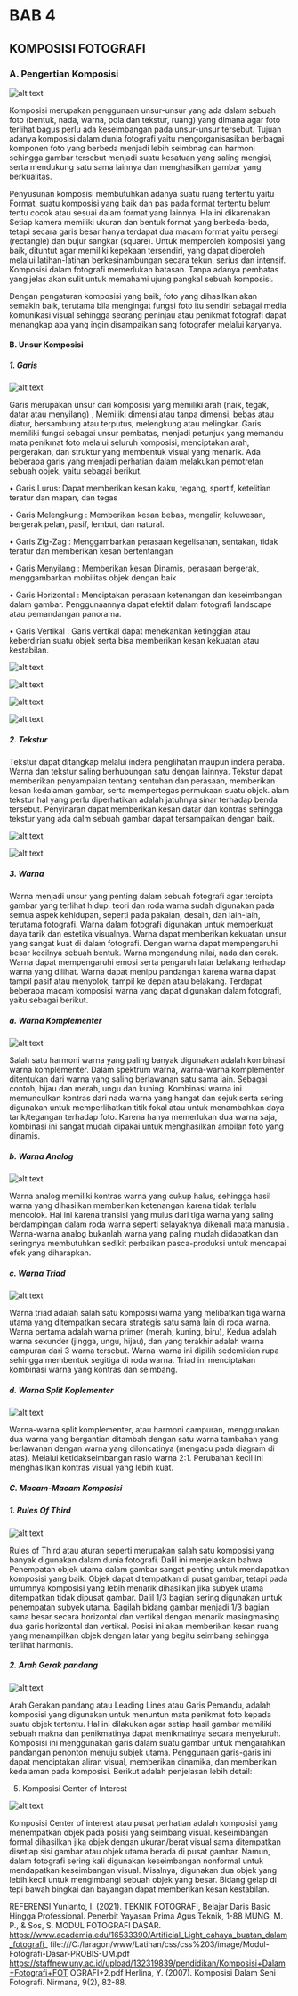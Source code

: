 # **BAB 4**
## **KOMPOSISI FOTOGRAFI**
### **A. Pengertian Komposisi**

![alt text](IMG/komposisi.png)

Komposisi merupakan penggunaan unsur-unsur yang ada dalam sebuah foto (bentuk,
nada, warna, pola dan tekstur, ruang) yang dimana agar foto terlihat bagus perlu ada
keseimbangan pada unsur-unsur tersebut. Tujuan adanya komposisi dalam dunia fotografi
yaitu mengorganisasikan berbagai komponen foto yang berbeda menjadi lebih seimbnag
dan harmoni sehingga gambar tersebut menjadi suatu kesatuan yang saling mengisi, serta
mendukung satu sama lainnya dan menghasilkan gambar yang berkualitas.

Penyusunan komposisi membutuhkan adanya suatu ruang tertentu yaitu Format. suatu
komposisi yang baik dan pas pada format tertentu belum tentu cocok atau sesuai dalam
format yang lainnya. Hla ini dikarenakan Setiap kamera memiliki ukuran dan bentuk format
yang berbeda-beda, tetapi secara garis besar hanya terdapat dua macam format yaitu persegi
(rectangle) dan bujur sangkar (square). Untuk memperoleh komposisi yang baik, dituntut
agar memiliki kepekaan tersendiri, yang dapat diperoleh melalui latihan-latihan
berkesinambungan secara tekun, serius dan intensif. Komposisi dalam fotografi
memerlukan batasan. Tanpa adanya pembatas yang jelas akan sulit untuk memahami ujung
pangkal sebuah komposisi.

Dengan pengaturan komposisi yang baik, foto yang dihasilkan akan semakin baik,
terutama bila mengingat fungsi foto itu sendiri sebagai media komunikasi visual sehingga
seorang peninjau atau penikmat fotografi dapat menangkap apa yang ingin disampaikan
sang fotografer melalui karyanya.

#### **B. Unsur Komposisi**

##### **1. Garis**

![alt text](IMG/garis.png)

Garis merupakan unsur dari komposisi yang memiliki arah (naik, tegak, datar atau
menyilang) , Memiliki dimensi atau tanpa dimensi, bebas atau diatur, bersambung atau
terputus, melengkung atau melingkar. Garis memiliki fungsi sebagai unsur pembatas,
menjadi petunjuk yang memandu mata penikmat foto melalui seluruh komposisi,
menciptakan arah, pergerakan, dan struktur yang membentuk visual yang menarik. Ada
beberapa garis yang menjadi perhatian dalam melakukan pemotretan sebuah objek,
yaitu sebagai berikut.

• Garis Lurus: Dapat memberikan kesan kaku, tegang, sportif, ketelitian teratur
dan mapan, dan tegas

• Garis Melengkung : Memberikan kesan bebas, mengalir, keluwesan,
bergerak pelan, pasif, lembut, dan natural.

• Garis Zig-Zag : Menggambarkan perasaan kegelisahan, sentakan, tidak
teratur dan memberikan kesan bertentangan

• Garis Menyilang : Memberikan kesan Dinamis, perasaan bergerak,
menggambarkan mobilitas objek dengan baik

• Garis Horizontal : Menciptakan perasaan ketenangan dan keseimbangan
dalam gambar. Penggunaannya dapat efektif dalam fotografi landscape atau
pemandangan panorama.

• Garis Vertikal : Garis vertikal dapat menekankan ketinggian atau keberdirian
suatu objek serta bisa memberikan kesan kekuatan atau kestabilan.

![alt text](IMG/garis-horizontal.png)

![alt text](IMG/garis-vertikal.png)

![alt text](IMG/garis-melengkung.png)

![alt text](IMG/garis-menyilang.png)

##### **2. Tekstur**

Tekstur dapat ditangkap melalui indera penglihatan maupun indera peraba. Warna dan
tekstur saling berhubungan satu dengan lainnya. Tekstur dapat memberikan
penyampaian tentang sentuhan dan perasaan, memberikan kesan kedalaman gambar,
serta mempertegas permukaan suatu objek. alam tekstur hal yang perlu diperhatikan
adalah jatuhnya sinar terhadap benda tersebut. Penyinaran dapat memberikan kesan
datar dan kontras sehingga tekstur yang ada dalm sebuah gambar dapat tersampaikan
dengan baik.

![alt text](IMG/garis-horizontal.png)

![alt text](IMG/garis-horizontal.png)

##### **3. Warna**

Warna menjadi unsur yang penting dalam sebuah fotografi agar tercipta gambar yang
terlihat hidup. teori dan roda warna sudah digunakan pada semua aspek kehidupan,
seperti pada pakaian, desain, dan lain-lain, terutama fotografi. Warna dalam fotografi
digunakan untuk memperkuat daya tarik dan estetika visualnya. Warna dapat
memberikan kekuatan unsur yang sangat kuat di dalam fotografi. Dengan warna dapat
mempengaruhi besar kecilnya sebuah bentuk. Warna mengandung nilai, nada dan
corak. Warna dapat mempengaruhi emosi serta pengaruh latar belakang terhadap warna
yang dilihat. Warna dapat menipu pandangan karena warna dapat tampil pasif atau
menyolok, tampil ke depan atau belakang. Terdapat beberapa macam komposisi warna
yang dapat digunakan dalam fotografi, yaitu sebagai berikut.

##### **a. Warna Komplementer**

![alt text](IMG/warna-komplementer.png)

Salah satu harmoni warna yang paling banyak digunakan adalah kombinasi
warna komplementer. Dalam spektrum warna, warna-warna komplementer
ditentukan dari warna yang saling berlawanan satu sama lain. Sebagai
contoh, hijau dan merah, ungu dan kuning. Kombinasi warna ini
memunculkan kontras dari nada warna yang hangat dan sejuk serta sering
digunakan untuk memperlihatkan titik fokal atau untuk menambahkan daya
tarik/tegangan terhadap foto. Karena hanya memerlukan dua warna saja,
kombinasi ini sangat mudah dipakai untuk menghasilkan ambilan foto yang
dinamis.

##### **b. Warna Analog**

![alt text](IMG/warna-analog.png)

Warna analog memiliki kontras warna yang cukup halus, sehingga hasil
warna yang dihasilkan memberikan ketenangan karena tidak terlalu
mencolok. Hal ini karena transisi yang mulus dari tiga warna yang saling
berdampingan dalam roda warna seperti selayaknya dikenali mata manusia..
Warna-warna analog bukanlah warna yang paling mudah didapatkan dan
seringnya membutuhkan sedikit perbaikan pasca-produksi untuk mencapai
efek yang diharapkan.

##### **c. Warna Triad**

![alt text](IMG/warna-triad.png)

Warna triad adalah salah satu komposisi warna yang melibatkan tiga warna
utama yang ditempatkan secara strategis satu sama lain di roda warna. Warna
pertama adalah warna primer (merah, kuning, biru), Kedua adalah warna
sekunder (jingga, ungu, hijau), dan yang terakhir adalah warna campuran dari 3
warna tersebut. Warna-warna ini dipilih sedemikian rupa sehingga membentuk
segitiga di roda warna. Triad ini menciptakan kombinasi warna yang kontras
dan seimbang.

##### **d. Warna Split Koplementer**

![alt text](IMG/split-komplementer.png)

Warna-warna split komplementer, atau harmoni campuran, menggunakan dua
warna yang bergantian ditambah dengan satu warna tambahan yang berlawanan
dengan warna yang diloncatinya (mengacu pada diagram di atas). Melalui
ketidakseimbangan rasio warna 2:1. Perubahan kecil ini menghasilkan kontras
visual yang lebih kuat.

##### **C. Macam-Macam Komposisi**

##### *1. Rules Of Third*
   
![alt text](IMG/rules-of-third.png)

Rules of Third atau aturan seperti merupakan salah satu komposisi yang banyak
digunakan dalam dunia fotografi. Dalil ini menjelaskan bahwa Penempatan objek
utama dalam gambar sangat penting untuk mendapatkan komposisi yang baik. Objek
dapat ditempatkan di pusat gambar, tetapi pada umumnya komposisi yang lebih
menarik dihasilkan jika subyek utama ditempatkan tidak dipusat gambar. Dalil 1/3
bagian sering digunakan untuk penempatan subyek utama. Bagilah bidang gambar
menjadi 1/3 bagian sama besar secara horizontal dan vertikal dengan menarik masingmasing dua garis horizontal dan vertikal. Posisi ini akan memberikan kesan ruang yang
menampilkan objek dengan latar yang begitu seimbang sehingga terlihat harmonis.

##### *2. Arah Gerak pandang*
   
![alt text](IMG/leading-lines.png)

Arah Gerakan pandang atau Leading Lines atau Garis Pemandu, adalah komposisi yang
digunakan untuk menuntun mata penikmat foto kepada suatu objek tertentu. Hal ini
dilakukan agar setiap hasil gambar memiliki sebuah makna dan penikmatinya dapat
menikmatinya secara menyeluruh. Komposisi ini menggunakan garis dalam suatu
gambar untuk mengarahkan pandangan penonton menuju subjek utama. Penggunaan
garis-garis ini dapat menciptakan aliran visual, memberikan dinamika, dan memberikan
kedalaman pada komposisi. Berikut adalah penjelasan lebih detail:

5. Komposisi Center of Interest
   
![alt text](IMG/center-of-interest.png)

Komposisi Center of interest atau pusat perhatian adalah komposisi yang menempatkan
objek pada posisi yang seimbang visual. keseimbangan formal dihasilkan jika objek
dengan ukuran/berat visual sama ditempatkan disetiap sisi gambar atau objek utama
berada di pusat gambar. Namun, dalam fotografi sering kali digunakan keseimbangan
nonformal untuk mendapatkan keseimbangan visual. Misalnya, digunakan dua objek
yang lebih kecil untuk mengimbangi sebuah objek yang besar. Bidang gelap di tepi
bawah bingkai dan bayangan dapat memberikan kesan kestabilan.








REFERENSI
Yunianto, I. (2021). TEKNIK FOTOGRAFI, Belajar Daris Basic Hingga
Professional. Penerbit Yayasan Prima Agus Teknik, 1-88
MUNG, M. P., & Sos, S. MODUL FOTOGRAFI DASAR.
https://www.academia.edu/16533390/Artificial_Light_cahaya_buatan_dalam_fotografi_
file:///C:/laragon/www/Latihan/css/css%203/image/Modul-Fotografi-Dasar-PROBIS-UM.pdf
https://staffnew.uny.ac.id/upload/132319839/pendidikan/Komposisi+Dalam+Fotografi+FOT
OGRAFI+2.pdf
Herlina, Y. (2007). Komposisi Dalam Seni Fotografi. Nirmana, 9(2), 82-88.
